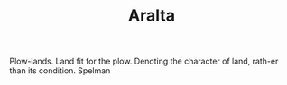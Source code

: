 ---
title: Aralta
letter: A
permalink: "/definitions/bld-aralta.html"
body: Plow-lands. Land fit for the plow. Denoting the character of land, rath-er than
  its condition. Spelman
published_at: '2018-07-07'
source: Black's Law Dictionary 2nd Ed (1910)
layout: post
---